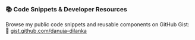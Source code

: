 ### 📚 Code Snippets & Developer Resources

Browse my public code snippets and reusable components on GitHub Gist:  
🔗 [gist.github.com/danuja-dilanka](https://gist.github.com/danuja-dilanka)
